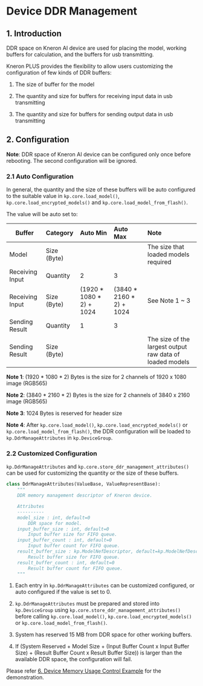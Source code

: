 # Device DDR Management

## 1. Introduction

DDR space on Kneron AI device are used for placing the model, working buffers for calculation, and the buffers for usb transmitting.

Kneron PLUS provides the flexibility to allow users customizing the configuration of few kinds of DDR buffers:

1. The size of buffer for the model

2. The quantity and size for buffers for receiving input data in usb transmitting

3. The quantity and size for buffers for sending output data in usb transmitting

## 2. Configuration

**Note**: DDR space of Kneron AI device can be configured only once before rebooting. The second configuration will be ignored.

### 2.1 Auto Configuration

In general, the quantity and the size of these buffers will be auto configured to the suitable value in `kp.core.load_model()`, `kp.core.load_encrypted_models()` and `kp.core.load_model_from_flash()`.

The value will be auto set to:

Buffer              | Category      | Auto Min                  | Auto Max                  | Note
------------------- | :------------ | :------------------------ | :------------------------ | :---
Model               | Size (Byte)   |                           |                           | The size that loaded models required
Receiving Input     | Quantity      | 2                         | 3                         |
Receiving Input     | Size (Byte)   | (1920 * 1080 * 2) + 1024  | (3840 * 2160 * 2) + 1024  | See Note 1 ~ 3
Sending Result      | Quantity      | 1                         | 3                         |
Sending Result      | Size (Byte)   |                           |                           | The size of the largest output raw data of loaded models

**Note 1**: (1920 * 1080 * 2) Bytes is the size for 2 channels of 1920 x 1080 image (RGB565)

**Note 2**: (3840 * 2160 * 2) Bytes is the size for 2 channels of 3840 x 2160 image (RGB565)

**Note 3**: 1024 Bytes is reserved for header size

**Note 4**: After `kp.core.load_model()`, `kp.core.load_encrypted_models()` or `kp.core.load_model_from_flash()`, the DDR configuration will be loaded to `kp.DdrManageAttributes` in `kp.DeviceGroup`.

### 2.2 Customized Configuration

`kp.DdrManageAttributes` and `kp.core.store_ddr_management_attributes()` can be used for customizing the quantity or the size of these buffers.

```python
class DdrManageAttributes(ValueBase, ValueRepresentBase):
    """
    DDR memory management descriptor of Kneron device.

    Attributes
    ----------
    model_size : int, default=0
        DDR space for model.
    input_buffer_size : int, default=0
        Input buffer size for FIFO queue.
    input_buffer_count : int, default=0
        Input buffer count for FIFO queue.
    result_buffer_size : kp.ModelNefDescriptor, default=kp.ModelNefDescriptor()
        Result buffer size for FIFO queue.
    result_buffer_count : int, default=0
        Result buffer count for FIFO queue.
    """
```

1. Each entry in `kp.DdrManageAttributes` can be customized configured, or auto configured if the value is set to 0.

2. `kp.DdrManageAttributes` must be prepared and stored into `kp.DeviceGroup` using `kp.core.store_ddr_management_attributes()` before calling `kp.core.load_model()`, `kp.core.load_encrypted_models()` or `kp.core.load_model_from_flash()`.

3. System has reserved 15 MB from DDR space for other working buffers.

4. If (System Reserved + Model Size + (Input Buffer Count x Input Buffer Size) + (Result Buffer Count x Result Buffer Size)) is larger than the available DDR space, the configuration will fail.

Please refer [6. Device Memory Usage Control Example](../introduction/run_examples.md#6-device-memory-usage-control-example) for the demonstration.
